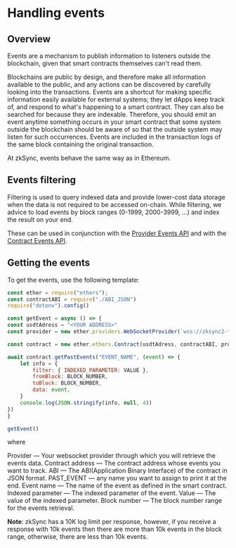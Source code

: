 # Handling events

<TocHeader />
<TOC class="table-of-contents" :include-level="[2,3]" />

## Overview 
Events are a mechanism to publish information to listeners outside the blockchain, given that smart contracts themselves can't read them.

Blockchains are public by design, and therefore make all information available to the public, and any actions can be discovered by carefully looking into the transactions. Events are a shortcut for making specific information easily available for external systems; they let dApps keep track of, and respond to what's happening to a smart contract. They can also be searched for because they are indexable. Therefore, you should emit an event anytime something occurs in your smart contract that some system outside the blockchain should be aware of so that the outside system may listen for such occurrences. 
Events are included in the transaction logs of the same block containing the original transaction.

At zkSync, events behave the same way as in Ethereum.

## Events filtering

Filtering is used to query indexed data and provide lower-cost data storage when the data is not required to be accessed on-chain.
While filtering, we advice to load events by block ranges (0-1999, 2000-3999, ...) and index the result on your end.

These can be used in conjunction with the [Provider Events API](https://docs.ethers.io/v5/api/providers/provider/#Provider--event-methods) and with the [Contract Events API](https://docs.ethers.io/v5/api/contract/contract/#Contract--events).

## Getting the events

To get the events, use the following template:

```js
const ether = require("ethers");
const contractABI = require("./ABI_JSON")
require("dotenv").config()

const getEvent = async () => {
const usdtAdress = "<YOUR ADDRESS>"
const provider = new ether.providers.WebSocketProvider(`wss://zksync2-testnet.zksync.dev/ws${process.env.WEBSOCKET_URL}`)

const contract = new ether.ethers.Contract(usdtAdress, contractABI, provider);

await contract.getPastEvents("EVENT_NAME", (event) => {
    let info = {
        filter: { INDEXED_PARAMETER: VALUE },
        fromBlock: BLOCK_NUMBER,
        toBlock: BLOCK_NUMBER,
        data: event,
    }
    console.log(JSON.stringify(info, null, 4))
})
}

getEvent()

```

where

Provider — Your websocket provider through which you will retrieve the events data.
Contract address — The contract address whose events you want to track.
ABI — The ABI(Application Binary Interface) of the contract in JSON format.
PAST_EVENT — any name you want to assign to print it at the end.
Event name — The name of the event as defined in the smart contract.
Indexed parameter — The indexed parameter of the event.
Value — The value of the indexed parameter.
Block number — The block number range for the events retrieval.

**Note**: zkSync has a 10K log limit per response, however, if you receive a response with 10k events then there are more than 10k events in the block range, otherwise, there are less than 10k events. 


